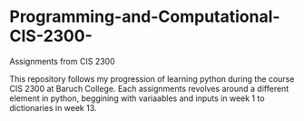 # Programming-and-Computational-CIS-2300-
Assignments from CIS 2300 

This repository follows my progression of learning python during the course CIS 2300 at Baruch College.
Each assignments revolves around a different element in python, beggining with variaables and inputs in week 1 to dictionaries in week 13. 
